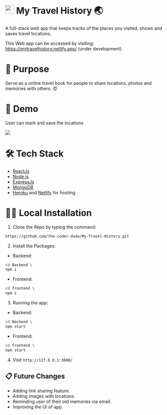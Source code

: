 # <img src="https://i.ibb.co/WBNSYtm/t-icon.png" width="28px"> My Travel History 🌏 

A full-stack web app that keeps tracks of the places you visited, shows and saves travel locations.


This Web app can be accessed by visiting: https://mytravelhistory.netlify.app/ (under development)


# 🤔 Purpose

Serve as a online travel book for people to share locations, photos and memories with others. 😍


# 🧐 Demo

User can mark and save the locations 

<img src="https://i.ibb.co/z5BHjQq/Screenshot-from-2021-06-23-20-55-58.png">


# 🛠 Tech Stack

* [ReactJs](https://reactjs.org/)
* [Node.js](https://nodejs.org/en/)
* [ExpressJs](https://expressjs.com/)
* [MongoDB](https://www.mongodb.com/)
* [Heroku](http://heroku.com/) and [Netlify](https://www.netlify.com/) for hosting

# 👨‍🔧 Local Installation

1. Clone the Repo by typing the command:
```sh
https://github.com/the-coder-dude/My-Travel-History.git
```
2. Install the Packages: 

  * Backend:
   ```sh
   cd Backend \ 
   npm i
   ```
  * Frontend:
   ```sh
   cd frontend \ 
   npm i
   ```
3. Running the app:


  * Backend:
   ```sh
   cd Backend \ 
   npm start
   ```
  * Frontend:
   ```sh
   cd frontend \ 
   npm start
   ```

4. Visit `http://127.0.0.1:3000/`

## 📋 Future Changes

- Adding link sharing feature.
- Adding Images with locations.
- Reminding user of their old memories via email.
- Improving the UI of app.

